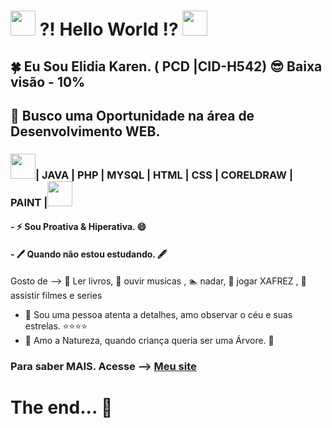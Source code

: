 #  <img src="https://cdn.jsdelivr.net/gh/devicons/devicon/icons/windows8/windows8-original.svg"  width="40" height="40"/> ?! Hello World !? <img src="https://cdn.jsdelivr.net/gh/devicons/devicon/icons/linux/linux-original.svg" width="40" height="40"/>

## :four_leaf_clover: Eu Sou Elidia Karen. ( PCD |CID-H542) :sunglasses: Baixa visão - 10%

## 🤔 Busco uma Oportunidade na área de Desenvolvimento WEB.

### <img src="https://cdn.jsdelivr.net/gh/devicons/devicon/icons/java/java-original.svg" width="40" height="40"/>| JAVA | PHP | MYSQL | HTML | CSS | CORELDRAW | PAINT |<img src="https://cdn.jsdelivr.net/gh/devicons/devicon/icons/git/git-original.svg" width="40" height="40"/>


#### - ⚡ Sou Proativa & Hiperativa. 😄 
#### -  🖊️ Quando não estou estudando. 🖋️

Gosto de  --> :book: Ler livros, :musical_note: ouvir musicas , :swimmer: nadar, :crown: jogar XAFREZ , :movie_camera: assistir filmes e series

- 🔭 Sou uma pessoa atenta a detalhes, amo observar o céu e suas estrelas. :star::star::star::star:
- 🌱 Amo a Natureza, quando criança queria ser uma Árvore. :deciduous_tree:

###  Para saber MAIS. Acesse --> <a href="https://mynewwebsite.vercel.app/" target="Blank"> Meu site </a>

# The end... 👋

